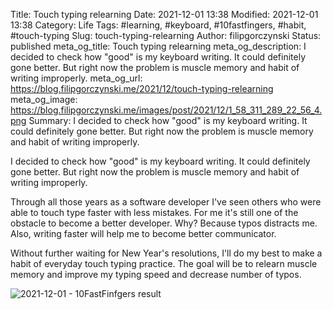 Title: Touch typing relearning
Date: 2021-12-01 13:38
Modified: 2021-12-01 13:38
Category: Life
Tags: #learning, #keyboard, #10fastfingers, #habit, #touch-typing
Slug: touch-typing-relearning
Author: filipgorczynski
Status: published
meta_og_title: Touch typing relearning
meta_og_description: I decided to check how "good" is my keyboard writing. It could definitely gone better. But right now the problem is muscle memory and habit of writing improperly.
meta_og_url: https://blog.filipgorczynski.me/2021/12/touch-typing-relearning
meta_og_image: https://blog.filipgorczynski.me/images/post/2021/12/1_58_311_289_22_56_4.png
Summary: I decided to check how "good" is my keyboard writing. It could definitely gone better. But right now the problem is muscle memory and habit of writing improperly.

I decided to check how "good" is my keyboard writing. It could definitely gone better. But right now the problem is muscle memory and habit of writing improperly.

Through all those years as a software developer I've seen others who were able to touch type faster with less mistakes. For me it's still one of the obstacle to become a better developer. Why? Because typos distracts me. Also, writing faster will help me to become better communicator.

Without further waiting for New Year's resolutions, I'll do my best to make a habit of everyday touch typing practice. The goal will be to relearn muscle memory and improve my typing speed and decrease number of typos.

![2021-12-01 - 10FastFinfgers result](/images/post/2021/12/1_58_311_289_22_56_4.png)
